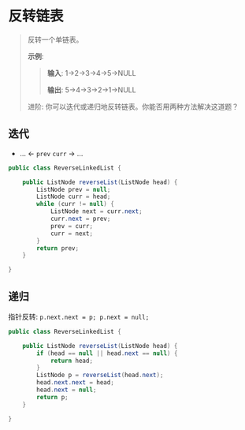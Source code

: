# 反转链表

> 反转一个单链表。
>
> **示例**:
>
>> **输入**: 1->2->3->4->5->NULL
>>
>> **输出**: 5->4->3->2->1->NULL
>
> 进阶:
> 你可以迭代或递归地反转链表。你能否用两种方法解决这道题？

## 迭代

* ... &lt;- `prev` `curr` -&gt; ...

```java
public class ReverseLinkedList {

    public ListNode reverseList(ListNode head) {
        ListNode prev = null;
        ListNode curr = head;
        while (curr != null) {
            ListNode next = curr.next;
            curr.next = prev;
            prev = curr;
            curr = next;
        }
        return prev;
    }

}
```

## 递归

指针反转: `p.next.next = p; p.next = null;`

```java
public class ReverseLinkedList {

    public ListNode reverseList(ListNode head) {
        if (head == null || head.next == null) {
            return head;
        }
        ListNode p = reverseList(head.next);
        head.next.next = head;
        head.next = null;
        return p;
    }

}
```
